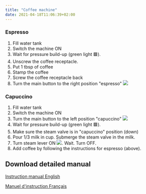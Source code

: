 ```yaml
---
title: "Coffee machine"
date: 2021-04-18T11:06:39+02:00
---
```



### Espresso

1. Fill water tank
1. Switch the machine ON
1. Wait for pressure build-up (green light 🟩).
1. Unscrew the coffee receptacle.
1. Put 1 tbsp of coffee
1. Stamp the coffee
1. Screw the coffee receptacle back
1. Turn the main button to the right position "espresso" ![](./espresso.png)

### Capuccino

1. Fill water tank
1. Switch the machine ON
1. Turn the main button to the left position "capuccino" ![](./capuccino.png)
1. Wait for pressure build-up (green light 🟩).
1. Make sure the steam valve is in "capuccino" position (down)
1. Pour 1/3 milk in cup. Submerge the steam valve in the milk.
1. Turn steam lever ON ![](./steam.png). Wait. Turn OFF.
1. Add coffee by following the instructions for espresso (above).


Download detailed manual
----

[Instruction manual English](/manuals/ECP3531-167733.pdf)

[Manuel d'instruction Français](/manuals/ECP3531-169598.pdf)
